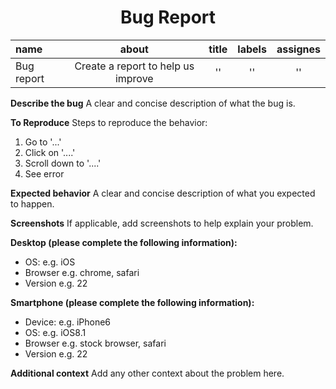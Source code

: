 <h1 align="center">Bug Report</h1>

|name      |about                             |title|labels|assignes|
|:--       |:--:                              |:--: |:--:  |:--:    |
|Bug report|Create a report to help us improve|''   |''    |''      |

**Describe the bug**
A clear and concise description of what the bug is.

**To Reproduce**
Steps to reproduce the behavior:
1. Go to '...'
2. Click on '....'
3. Scroll down to '....'
4. See error

**Expected behavior**
A clear and concise description of what you expected to happen.

**Screenshots**
If applicable, add screenshots to help explain your problem.

**Desktop (please complete the following information):**
-   OS: e.g. iOS
-   Browser e.g. chrome, safari
-   Version e.g. 22

**Smartphone (please complete the following information):**
-   Device: e.g. iPhone6
-   OS: e.g. iOS8.1
-   Browser e.g. stock browser, safari
-   Version e.g. 22

**Additional context**
Add any other context about the problem here.
